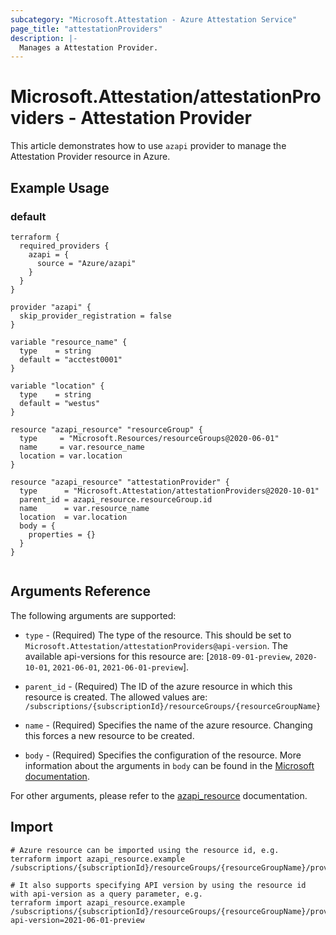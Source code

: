 ```yaml
---
subcategory: "Microsoft.Attestation - Azure Attestation Service"
page_title: "attestationProviders"
description: |-
  Manages a Attestation Provider.
---
```


# Microsoft.Attestation/attestationProviders - Attestation Provider

This article demonstrates how to use `azapi` provider to manage the Attestation Provider resource in Azure.

## Example Usage

### default

```hcl
terraform {
  required_providers {
    azapi = {
      source = "Azure/azapi"
    }
  }
}

provider "azapi" {
  skip_provider_registration = false
}

variable "resource_name" {
  type    = string
  default = "acctest0001"
}

variable "location" {
  type    = string
  default = "westus"
}

resource "azapi_resource" "resourceGroup" {
  type     = "Microsoft.Resources/resourceGroups@2020-06-01"
  name     = var.resource_name
  location = var.location
}

resource "azapi_resource" "attestationProvider" {
  type      = "Microsoft.Attestation/attestationProviders@2020-10-01"
  parent_id = azapi_resource.resourceGroup.id
  name      = var.resource_name
  location  = var.location
  body = {
    properties = {}
  }
}


```



## Arguments Reference

The following arguments are supported:

* `type` - (Required) The type of the resource. This should be set to `Microsoft.Attestation/attestationProviders@api-version`. The available api-versions for this resource are: [`2018-09-01-preview`, `2020-10-01`, `2021-06-01`, `2021-06-01-preview`].

* `parent_id` - (Required) The ID of the azure resource in which this resource is created. The allowed values are:  
  `/subscriptions/{subscriptionId}/resourceGroups/{resourceGroupName}`

* `name` - (Required) Specifies the name of the azure resource. Changing this forces a new resource to be created.

* `body` - (Required) Specifies the configuration of the resource. More information about the arguments in `body` can be found in the [Microsoft documentation](https://learn.microsoft.com/en-us/azure/templates/Microsoft.Attestation/attestationProviders?pivots=deployment-language-terraform).

For other arguments, please refer to the [azapi_resource](https://registry.terraform.io/providers/Azure/azapi/latest/docs/resources/resource) documentation.

## Import

 ```shell
 # Azure resource can be imported using the resource id, e.g.
 terraform import azapi_resource.example /subscriptions/{subscriptionId}/resourceGroups/{resourceGroupName}/providers/Microsoft.Attestation/attestationProviders/{resourceName}
 
 # It also supports specifying API version by using the resource id with api-version as a query parameter, e.g.
 terraform import azapi_resource.example /subscriptions/{subscriptionId}/resourceGroups/{resourceGroupName}/providers/Microsoft.Attestation/attestationProviders/{resourceName}?api-version=2021-06-01-preview
 ```
